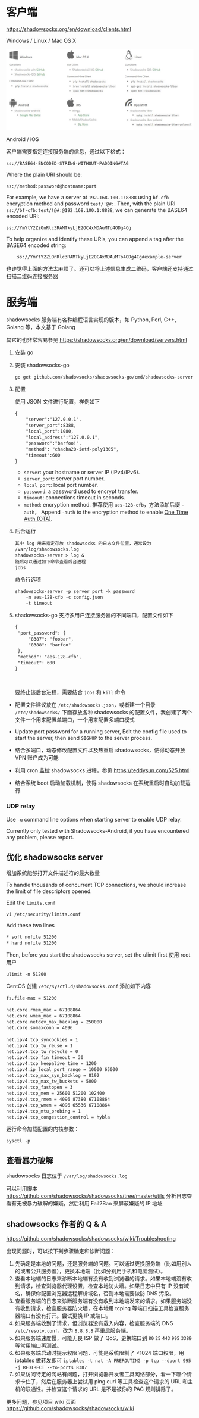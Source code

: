 # 客户端

https://shadowsocks.org/en/download/clients.html

Windows / Linux / Mac OS X

![](shadowsocks-client.jpg)

Android / iOS

客户端需要指定连接服务端的信息，通过以下格式：

```
ss://BASE64-ENCODED-STRING-WITHOUT-PADDING#TAG
```

Where the plain URI should be:

```
ss://method:password@hostname:port
```

For example, we have a server at `192.168.100.1:8888` using `bf-cfb` encryption method and password `test/!@#:`. Then, with the plain URI `ss://bf-cfb:test/!@#:@192.168.100.1:8888`, we can generate the BASE64 encoded URI:

```
ss://YmYtY2ZiOnRlc3RAMTkyLjE2OC4xMDAuMTo4ODg4Cg
```

To help organize and identify these URIs, you can append a tag after the BASE64 encoded string:

```
    ss://YmYtY2ZiOnRlc3RAMTkyLjE2OC4xMDAuMTo4ODg4Cg#example-server
```

也许觉得上面的方法太麻烦了。还可以将上述信息生成二维码，客户端还支持通过扫描二维码连接服务器



# 服务端

shadowsocks 服务端有各种编程语言实现的版本，如 Python, Perl, C++, Golang 等，本文基于 Golang 

其它的也非常容易参见 https://shadowsocks.org/en/download/servers.html



1. 安装 go

2. 安装 shadowsocks-go

   ```
   go get github.com/shadowsocks/shadowsocks-go/cmd/shadowsocks-server
   ```

3. 配置

   使用 JSON 文件进行配置，样例如下

   ```
   {
       "server":"127.0.0.1",
       "server_port":8388,
       "local_port":1080,
       "local_address":"127.0.0.1",
       "password":"barfoo!",
       "method": "chacha20-ietf-poly1305",
       "timeout":600
   }
   ```

   - `server`: your hostname or server IP (IPv4/IPv6).
   - `server_port`: server port number.
   - `local_port`: local port number.
   - `password`: a password used to encrypt transfer.
   - `timeout`: connections timeout in seconds.
   - `method`: encryption method. 推荐使用 `aes-128-cfb`，方法添加后缀 `-auth`， Append `-auth` to the encryption method to enable [One Time Auth (OTA)](https://shadowsocks.org/en/spec/one-time-auth.html).

4. 后台运行

   ```
   其中 log 用来指定存放 shadowsocks 的日志文件位置，通常设为 /var/log/shadowsocks.log
   shadowsocks-server > log &
   随后可以通过如下命令查看后台进程
   jobs
   ```

   命令行选项

   ```
   shadowsocks-server -p server_port -k password
       -m aes-128-cfb -c config.json
       -t timeout
   ```

5. shadowsocks-go 支持多用户连接服务器的不同端口，配置文件如下

   ```
   {
   	"port_password": {
   		"8387": "foobar",
   		"8388": "barfoo"
   	},
   	"method": "aes-128-cfb",
   	"timeout": 600
   }
   ```

   ​

   要终止该后台进程，需要结合 `jobs` 和 `kill` 命令

* 配置文件建议放在 `/etc/shadowsocks.json`，或者建一个目录 `/etc/shadowsocks/` 下面存放各种 shadowsocks 的配置文件，我创建了两个文件一个用来配置单端口，一个用来配置多端口模式


* Update port password for a running server, Edit the config file used to start the server, then send `SIGHUP` to the server process.


* 结合多端口，动态修改配置文件以及热重启 shadowsocks，使得动态开放 VPN 账户成为可能
* 利用 cron 监控 shadowsocks 进程，参见 https://teddysun.com/525.html
* 结合系统 boot 启动加载机制，使得 shadowsocks 在系统重启时自动加载运行

### UDP relay

Use `-u` command line options when starting server to enable UDP relay.

Currently only tested with Shadowsocks-Android, if you have encountered any problem, please report.



## 优化 shadowsocks server

增加系统能够打开文件描述符的最大数量

To handle thousands of concurrent TCP connections, we should increase the limit of file descriptors opened.

Edit the `limits.conf`

```
vi /etc/security/limits.conf
```

Add these two lines

```
* soft nofile 51200
* hard nofile 51200
```

Then, before you start the shadowsocks server, set the ulimit first 使用 root 用户

```
ulimit -n 51200
```

CentOS 创建 `/etc/sysctl.d/shadowsocks.conf` 添加如下内容

```
fs.file-max = 51200

net.core.rmem_max = 67108864
net.core.wmem_max = 67108864
net.core.netdev_max_backlog = 250000
net.core.somaxconn = 4096

net.ipv4.tcp_syncookies = 1
net.ipv4.tcp_tw_reuse = 1
net.ipv4.tcp_tw_recycle = 0
net.ipv4.tcp_fin_timeout = 30
net.ipv4.tcp_keepalive_time = 1200
net.ipv4.ip_local_port_range = 10000 65000
net.ipv4.tcp_max_syn_backlog = 8192
net.ipv4.tcp_max_tw_buckets = 5000
net.ipv4.tcp_fastopen = 3
net.ipv4.tcp_mem = 25600 51200 102400
net.ipv4.tcp_rmem = 4096 87380 67108864
net.ipv4.tcp_wmem = 4096 65536 67108864
net.ipv4.tcp_mtu_probing = 1
net.ipv4.tcp_congestion_control = hybla
```

运行命令加载配置的内核参数：

```
sysctl -p
```





## 查看暴力破解

shadowsocks 日志位于 `/var/log/shadowsocks.log`

可以利用脚本 https://github.com/shadowsocks/shadowsocks/tree/master/utils 分析日志查看有无被暴力破解的嫌疑，然后利用 Fail2Ban 来屏蔽嫌疑的 IP 地址



## shadowsocks 作者的 Q & A

https://github.com/shadowsocks/shadowsocks/wiki/Troubleshooting

出现问题时，可以按下列步骤确定和诊断问题：

1. 先确定是本地的问题，还是服务端的问题。可以通过更换服务端（比如用别人的或者公共服务器），更换本地端（比如分别用手机和电脑测试）。
2. 查看本地端的日志来诊断本地端有没有收到浏览器的请求。如果本地端没有收到请求，检查浏览器代理设置，检查本地防火墙。如果日志中只有 IP 没有域名，确保你配置浏览器远程解析域名，否则本地需要做防 DNS 污染。
3. 查看服务端的日志来诊断服务端有没有收到本地端发来的请求。如果服务端没有收到请求，检查服务器防火墙，在本地用 tcping 等端口扫描工具检查服务器端口有没有打开。尝试更换 IP 或端口。
4. 如果服务端收到了请求，但浏览器没有载入内容，检查服务端的 DNS `/etc/resolv.conf`，改为 `8.8.8.8` 再重启服务端。
5. 如果服务端速度慢，可能无良 ISP 做了 QoS，更换端口到 `80` `25` `443` `995` `3389` 等常用端口再测试。
6. 如果服务端启动时提示权限问题，可能是系统限制了 <1024 端口权限，用 iptables 做转发即可 `iptables -t nat -A PREROUTING -p tcp --dport 995 -j REDIRECT --to-ports 8387`
7. 如果访问特定的网站有问题，打开浏览器开发者工具网络部分，看一下哪个请求卡住了，然后在服务器上尝试用 ping curl 等工具检查这个请求的 URL 和主机的联通性。并检查这个请求的 URL 是不是被你的 PAC 规则排除了。

更多问题，参见项目 wiki 页面 https://github.com/shadowsocks/shadowsocks/wiki